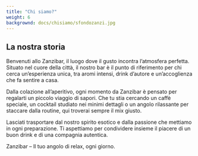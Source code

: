 ```yaml
---
title: "Chi siamo?"
weight: 6
backgrownd: docs/chisiamo/sfondozanzi.jpg
---
```

<h2>La nostra storia</h2>
<p>Benvenuti allo Zanzibar, il luogo dove il gusto incontra l’atmosfera perfetta. Situato nel cuore della città, il nostro bar è il punto di riferimento per chi cerca un’esperienza unica, tra aromi intensi, drink d’autore e un’accoglienza che fa sentire a casa.

Dalla colazione all’aperitivo, ogni momento da Zanzibar è pensato per regalarti un piccolo viaggio di sapori. Che tu stia cercando un caffè speciale, un cocktail studiato nei minimi dettagli o un angolo rilassante per staccare dalla routine, qui troverai sempre il mix giusto.

Lasciati trasportare dal nostro spirito esotico e dalla passione che mettiamo in ogni preparazione. Ti aspettiamo per condividere insieme il piacere di un buon drink e di una compagnia autentica.

Zanzibar – Il tuo angolo di relax, ogni giorno.</p>